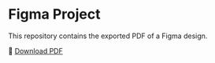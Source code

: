 # Figma Project

This repository contains the exported PDF of a Figma design.

📄 [Download PDF](./Raiha.pdf)
